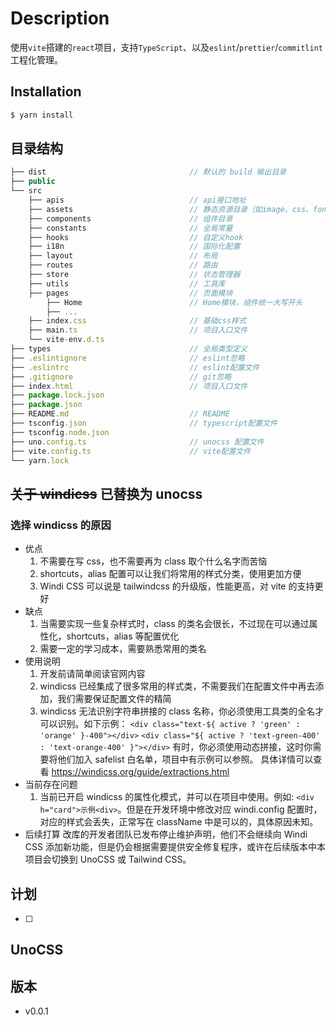 # Description

使用`vite`搭建的`react`项目，支持`TypeScript`、以及`eslint`/`prettier`/`commitlint`工程化管理。

## Installation

```bash
$ yarn install
```

## 目录结构

```js
├── dist                                // 默认的 build 输出目录
├── public
└── src
    ├── apis                            // api接口地址
    ├── assets                          // 静态资源目录（如image、css、font等）
    ├── components                      // 组件目录
    ├── constants                       // 全局常量
    ├── hooks                           // 自定义hook
    ├── i18n                            // 国际化配置
    ├── layout                          // 布局
    ├── routes                          // 路由
    ├── store                           // 状态管理器
    ├── utils                           // 工具库
    ├── pages                           // 页面模块
        ├── Home                        // Home模块，组件统一大写开头
        ├── ...
    ├── index.css                       // 基础css样式
    ├── main.ts                         // 项目入口文件
    └── vite-env.d.ts
├── types                               // 全局类型定义
├── .eslintignore                       // eslint忽略
├── .eslintrc                           // eslint配置文件
├── .gitignore                          // git忽略
├── index.html                          // 项目入口文件
├── package.lock.json
├── package.json
├── README.md                           // README
├── tsconfig.json                       // typescript配置文件
├── tsconfig.node.json
├── uno.config.ts                       // unocss 配置文件
├── vite.config.ts                      // vite配置文件
└── yarn.lock
```

## ~~关于 windicss~~ 已替换为 unocss

### 选择 windicss 的原因

- 优点
  1. 不需要在写 css，也不需要再为 class 取个什么名字而苦恼
  2. shortcuts，alias 配置可以让我们将常用的样式分类，使用更加方便
  3. Windi CSS 可以说是 tailwindcss 的升级版，性能更高，对 vite 的支持更好
- 缺点
  1. 当需要实现一些复杂样式时，class 的类名会很长，不过现在可以通过属性化，shortcuts，alias 等配置优化
  2. 需要一定的学习成本，需要熟悉常用的类名
- 使用说明
  1. 开发前请简单阅读官网内容
  2. windicss 已经集成了很多常用的样式类，不需要我们在配置文件中再去添加，我们需要保证配置文件的精简
  3. windicss 无法识别字符串拼接的 class 名称，你必须使用工具类的全名才可以识别。如下示例：
     `<div class="text-${ active ? 'green' : 'orange' }-400"></div>`
     `<div class="${ active ? 'text-green-400' : 'text-orange-400' }"></div>`
     有时，你必须使用动态拼接，这时你需要将他们加入 safelist 白名单，项目中有示例可以参照。
     具体详情可以查看 https://windicss.org/guide/extractions.html
- 当前存在问题
  1. 当前已开启 windicss 的属性化模式，并可以在项目中使用。例如: `<div h="card">示例<div>`。但是在开发环境中修改对应 windi.config 配置时，对应的样式会丢失，正常写在 className 中是可以的，具体原因未知。
- 后续打算
  改库的开发者团队已发布停止维护声明，他们不会继续向 Windi CSS 添加新功能，但是仍会根据需要提供安全修复程序，或许在后续版本中本项目会切换到 UnoCSS 或 Tailwind CSS。

## 计划

- [ ]

## UnoCSS

## 版本

- v0.0.1
